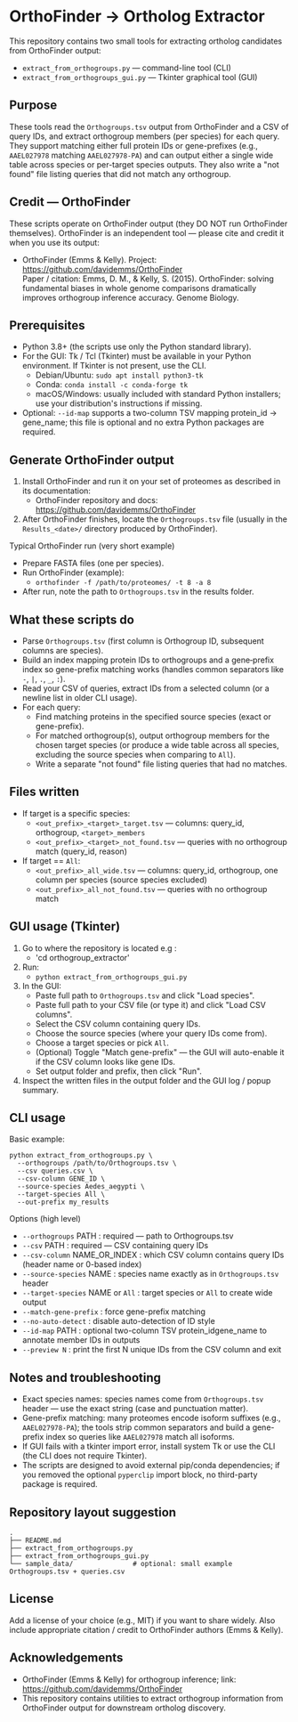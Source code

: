# OrthoFinder -> Ortholog Extractor

This repository contains two small tools for extracting ortholog candidates from OrthoFinder output:
- `extract_from_orthogroups.py` — command-line tool (CLI)
- `extract_from_orthogroups_gui.py` — Tkinter graphical tool (GUI)

Purpose
-------
These tools read the `Orthogroups.tsv` output from OrthoFinder and a CSV of query IDs, and extract orthogroup members (per species) for each query. They support matching either full protein IDs or gene-prefixes (e.g., `AAEL027978` matching `AAEL027978-PA`) and can output either a single wide table across species or per-target species outputs. They also write a "not found" file listing queries that did not match any orthogroup.

Credit — OrthoFinder
---------------------
These scripts operate on OrthoFinder output (they DO NOT run OrthoFinder themselves). OrthoFinder is an independent tool — please cite and credit it when you use its output:

- OrthoFinder (Emms & Kelly). Project: https://github.com/davidemms/OrthoFinder  
  Paper / citation: Emms, D. M., & Kelly, S. (2015). OrthoFinder: solving fundamental biases in whole genome comparisons dramatically improves orthogroup inference accuracy. Genome Biology.

Prerequisites
-------------
- Python 3.8+ (the scripts use only the Python standard library).
- For the GUI: Tk / Tcl (Tkinter) must be available in your Python environment. If Tkinter is not present, use the CLI.
  - Debian/Ubuntu: `sudo apt install python3-tk`
  - Conda: `conda install -c conda-forge tk`
  - macOS/Windows: usually included with standard Python installers; use your distribution's instructions if missing.
- Optional: `--id-map` supports a two-column TSV mapping protein_id -> gene_name; this file is optional and no extra Python packages are required.

Generate OrthoFinder output
---------------------------
1. Install OrthoFinder and run it on your set of proteomes as described in its documentation:
   - OrthoFinder repository and docs: https://github.com/davidemms/OrthoFinder
2. After OrthoFinder finishes, locate the `Orthogroups.tsv` file (usually in the `Results_<date>/` directory produced by OrthoFinder).

Typical OrthoFinder run (very short example)
- Prepare FASTA files (one per species).
- Run OrthoFinder (example):
  - `orthofinder -f /path/to/proteomes/ -t 8 -a 8`
- After run, note the path to `Orthogroups.tsv` in the results folder.

What these scripts do
---------------------
- Parse `Orthogroups.tsv` (first column is Orthogroup ID, subsequent columns are species).
- Build an index mapping protein IDs to orthogroups and a gene‑prefix index so gene-prefix matching works (handles common separators like `-`, `|`, `.`, `_`, `:`).
- Read your CSV of queries, extract IDs from a selected column (or a newline list in older CLI usage).
- For each query:
  - Find matching proteins in the specified source species (exact or gene-prefix).
  - For matched orthogroup(s), output orthogroup members for the chosen target species (or produce a wide table across all species, excluding the source species when comparing to `All`).
  - Write a separate "not found" file listing queries that had no matches.

Files written
-------------
- If target is a specific species:
  - `<out_prefix>_<target>_target.tsv` — columns: query_id, orthogroup, `<target>_members`
  - `<out_prefix>_<target>_not_found.tsv` — queries with no orthogroup match (query_id, reason)
- If target == `All`:
  - `<out_prefix>_all_wide.tsv` — columns: query_id, orthogroup, one column per species (source species excluded)
  - `<out_prefix>_all_not_found.tsv` — queries with no orthogroup match

GUI usage (Tkinter)
-------------------
1. Go to where the repository is located e.g :
   - 'cd orthogroup_extractor'
2. Run:
   - `python extract_from_orthogroups_gui.py`
3. In the GUI:
   - Paste full path to `Orthogroups.tsv` and click "Load species".
   - Paste full path to your CSV file (or type it) and click "Load CSV columns".
   - Select the CSV column containing query IDs.
   - Choose the source species (where your query IDs come from).
   - Choose a target species or pick `All`.
   - (Optional) Toggle "Match gene-prefix" — the GUI will auto-enable it if the CSV column looks like gene IDs.
   - Set output folder and prefix, then click "Run".
4. Inspect the written files in the output folder and the GUI log / popup summary.

CLI usage
---------
Basic example:
```
python extract_from_orthogroups.py \
  --orthogroups /path/to/Orthogroups.tsv \
  --csv queries.csv \
  --csv-column GENE_ID \
  --source-species Aedes_aegypti \
  --target-species All \
  --out-prefix my_results
```

Options (high level)
- `--orthogroups` PATH : required — path to Orthogroups.tsv
- `--csv` PATH : required — CSV containing query IDs
- `--csv-column` NAME_OR_INDEX : which CSV column contains query IDs (header name or 0-based index)
- `--source-species` NAME : species name exactly as in `Orthogroups.tsv` header
- `--target-species` NAME or `All` : target species or `All` to create wide output
- `--match-gene-prefix` : force gene-prefix matching
- `--no-auto-detect` : disable auto-detection of ID style
- `--id-map` PATH : optional two-column TSV protein_id<TAB>gene_name to annotate member IDs in outputs
- `--preview N` : print the first N unique IDs from the CSV column and exit

Notes and troubleshooting
-------------------------
- Exact species names: species names come from `Orthogroups.tsv` header — use the exact string (case and punctuation matter).
- Gene-prefix matching: many proteomes encode isoform suffixes (e.g., `AAEL027978-PA`); the tools strip common separators and build a gene-prefix index so queries like `AAEL027978` match all isoforms.
- If GUI fails with a tkinter import error, install system Tk or use the CLI (the CLI does not require Tkinter).
- The scripts are designed to avoid external pip/conda dependencies; if you removed the optional `pyperclip` import block, no third-party package is required.

Repository layout suggestion
---------------------------
```
.
├── README.md
├── extract_from_orthogroups.py
├── extract_from_orthogroups_gui.py
└── sample_data/               # optional: small example Orthogroups.tsv + queries.csv
```

License
-------
Add a license of your choice (e.g., MIT) if you want to share widely. Also include appropriate citation / credit to OrthoFinder authors (Emms & Kelly).

Acknowledgements
----------------
- OrthoFinder (Emms & Kelly) for orthogroup inference; link: https://github.com/davidemms/OrthoFinder  
- This repository contains utilities to extract orthogroup information from OrthoFinder output for downstream ortholog discovery.
